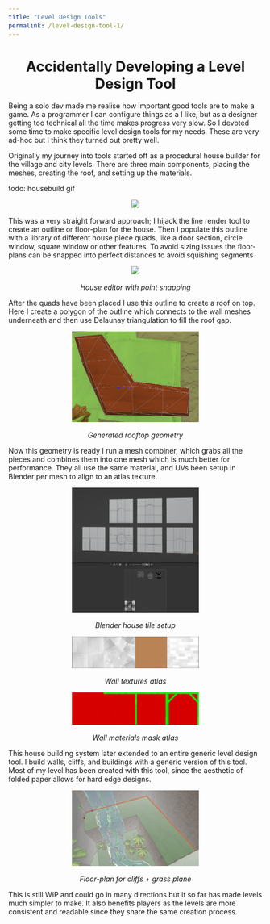 ```yaml
---
title: "Level Design Tools"
permalink: /level-design-tool-1/
---
```

<h1 align="center">Accidentally Developing a Level Design Tool</h1>

Being a solo dev made me realise how important good tools are to make a game. As a programmer I can configure things as a I like, but as a designer getting too technical all the time makes progress very slow. So I devoted some time to make specific level design tools for my needs. These are very ad-hoc but I think they turned out pretty well.

Originally my journey into tools started off as a procedural house builder for the village and city levels. There are three main components, placing the meshes, creating the roof, and setting up the materials.

todo: housebuild gif

<div align="center">
  <img src="/images/HouseAnimBuild.gif"></img>
</div>

This was a very straight forward approach; I hijack the line render tool to create an outline or floor-plan for the house. Then I populate this outline with a library of different house piece quads, like a door section, circle window, square window or other features. To avoid sizing issues the floor-plans can be snapped into perfect distances to avoid squishing segments

<div align="center">
  <img src="/images/houseEditorSmall.gif"></img>

  <em> House editor with point snapping</em>
</div>

After the quads have been placed I use this outline to create a roof on top. Here I create a polygon of the outline which connects to the wall meshes underneath and then use Delaunay triangulation to fill the roof gap.

<div align="center">
<img src="/images/roofTop.png" width="50%"></img>

<em>Generated rooftop geometry</em>
</div>

Now this geometry is ready I run a mesh combiner, which grabs all the pieces and combines them into one mesh which is much better for performance. They all use the same material, and UVs been setup in Blender per mesh to align to an atlas texture.

<div align="center">
<img src="/images/atlas_blender.png" width="50%"></img>

<em>Blender house tile setup</em>

<img src="/images/house_atlas0.png" width="50%"></img>

<em>Wall textures atlas</em>

<img src="/images/house_atlas1.png" width="50%"></img>

<em>Wall materials mask atlas</em>
</div>

This house building system later extended to an entire generic level design tool. I build walls, cliffs, and buildings with a generic version of this tool. Most of my level has been created with this tool, since the aesthetic of folded paper allows for hard edge designs.

<div align="center">
<img src="/images/floorplan_geo.png" width="50%"></img>

<em>Floor-plan for cliffs + grass plane</em>
</div>

This is still WIP and could go in many directions but it so far has made levels much simpler to make. It also benefits players as the levels are more consistent and readable since they share the same creation process.
